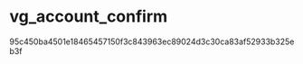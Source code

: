 vg_account_confirm
==================

95c450ba4501e18465457150f3c843963ec89024d3c30ca83af52933b325eb3f
